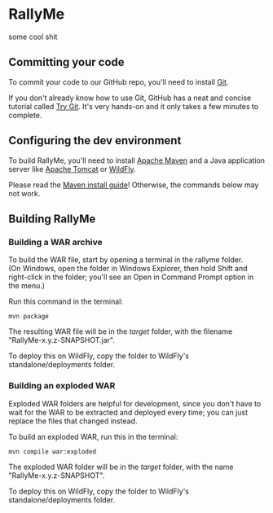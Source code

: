 # RallyMe

some cool shit

## Committing your code

To commit your code to our GitHub repo, you'll need to install [Git](https://git-scm.com/).

If you don't already know how to use Git, GitHub has a neat and concise 
tutorial called [Try Git](https://try.github.io/). It's very hands-on and it 
only takes a few minutes to complete.

## Configuring the dev environment

To build RallyMe, you'll need to install [Apache Maven](https://maven.apache.org/) 
and a Java application server like [Apache Tomcat](https://tomcat.apache.org/) or 
[WildFly](http://wildfly.org/).

Please read the [Maven install guide](https://maven.apache.org/install.html)! 
Otherwise, the commands below may not work.

## Building RallyMe

### Building a WAR archive

To build the WAR file, start by opening a terminal in the rallyme folder.  
(On Windows, open the folder in Windows Explorer, then hold Shift and right-click 
in the folder; you'll see an Open in Command Prompt option in the menu.)

Run this command in the terminal:

    mvn package

The resulting WAR file will be in the *target* folder, with the filename
"RallyMe-x.y.z-SNAPSHOT.jar".

To deploy this on WildFly, copy the folder to WildFly's standalone/deployments 
folder.

### Building an exploded WAR

Exploded WAR folders are helpful for development, since you don't have to wait 
for the WAR to be extracted and deployed every time; you can just replace the 
files that changed instead.

To build an exploded WAR, run this in the terminal:

    mvn compile war:exploded

The exploded WAR folder will be in the *target* folder, with the name 
"RallyMe-x.y.z-SNAPSHOT".

To deploy this on WildFly, copy the folder to WildFly's standalone/deployments 
folder.
